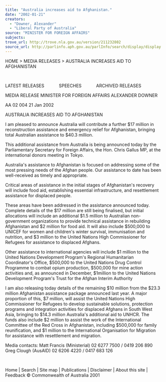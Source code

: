 ```yaml
---
title: "Australia increases aid to Afghanistan."
date: "2002-01-21"
creators:
  - "Downer, Alexander"
  - "Liberal Party of Australia"
source: "MINISTER FOR FOREIGN AFFAIRS"
subjects:
trove_url: http://trove.nla.gov.au/version/211232802
source_url: http://parlinfo.aph.gov.au/parlInfo/search/display/display.w3p;query=Id%3A%22media/pressrel/HYR56%22
---
```


  HOME > MEDIA RELEASES > AUSTRALIA INCREASES AID TO AFGHANISTAN

  

   LATEST RELEASES             SPEECHES             ARCHIVED RELEASES           

 MEDIA RELEASE MINISTER FOR FOREIGN AFFAIRS ALEXANDER DOWNER

 AA 02 004 21 Jan 2002

 AUSTRALIA INCREASES AID TO AFGHANISTAN

 I am pleased to announce Australia will contribute a further $17 million in reconstruction assistance and emergency relief for Afghanistan, bringing total Australian assistance to $40.3 million.

 This additional assistance from Australia is being announced today by the Parliamentary Secretary for Foreign Affairs, the Hon. Chris Gallus MP, at the international donors meeting in Tokyo.

 Australia's assistance to Afghanistan is focused on addressing some of the most pressing needs of the Afghan people. Our assistance to date has been well-received as timely and appropriate.

 Critical areas of assistance in the initial stages of Afghanistan's recovery will include food aid, establishing essential infrastructure, and resettlement assistance for displaced people.

 These areas have been addressed in the assistance announced today. Complete details of the $17 million are still being finalised, but initial allocations will include an additional $1.5 million to Australian non-government organizations to provide technical assistance in rebuilding Afghanistan and $2 million for food aid. It will also include $500,000 to UNICEF for women and children's winter survival, immunisation and nutrition, and $3 million to the United Nations High Commissioner for Refugees for assistance to displaced Afghans.

 Other assistance to international agencies will include $1 million to the United Nations Development Program's Regional Humanitarian Coordinator's Office, $500,000 to the United Nations Drug Control Programme to combat opium production, $500,000 for mine action activities and, as announced in December, $1million to the United Nations Development Program's Trust for the Afghan Interim Authority

 I am also releasing today details of the remaining $10 million from the $23.3 million Afghanistan assistance package announced last year. A major proportion of this, $7 million, will assist the United Nations High Commissioner for Refugees to develop sustainable solutions, protection programs and integration activities for displaced Afghans in South West Asia, bringing to $14.3 million Australia's additional aid to UNHCR. The funds also include $2 million to assist the work of the International Committee of the Red Cross in Afghanistan, including $500,000 for family reunification, and $1 million to the International Organisation for Migration for assistance with resettlement and migration.

 Media contacts: Matt Francis (Ministerial) 02 6277 7500 / 0419 206 890 Greg Clough (AusAID) 02 6206 4220 / 0417 683 126

  

 Home | Search | Site map | Publications | Disclaimer | About this site | Feedback © Commonwealth of Australia 2001

